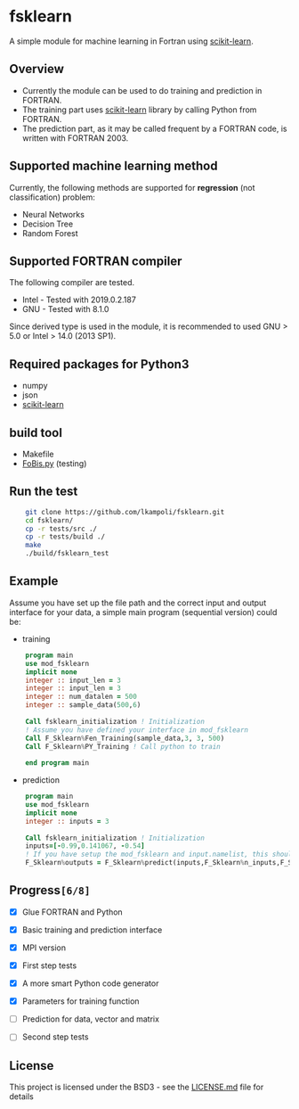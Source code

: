 # fsklearn

A simple module for machine learning in Fortran using [scikit-learn](https://github.com/scikit-learn/scikit-learn).


## Overview

- Currently the module can be used to do training and prediction in FORTRAN.
- The training part uses [scikit-learn](https://github.com/scikit-learn/scikit-learn) library by calling Python from FORTRAN.
- The prediction part, as it may be called frequent by a FORTRAN code, is written with FORTRAN 2003.


## Supported machine learning method
Currently, the following methods are supported for **regression** (not classification) problem:

- Neural Networks
- Decision Tree
- Random Forest


## Supported FORTRAN compiler

The following compiler are tested. 

- Intel - Tested with 2019.0.2.187
- GNU - Tested with 8.1.0

Since derived type is used in the module, it is recommended to used GNU > 5.0 or Intel > 14.0 (2013 SP1).


## Required packages for **Python3**

- numpy
- json
- [scikit-learn](https://github.com/scikit-learn/scikit-learn)


## build tool

- Makefile
- [FoBis.py](https://github.com/szaghi/FoBiS) (testing)


## Run the test

```bash
    git clone https://github.com/lkampoli/fsklearn.git
    cd fsklearn/
    cp -r tests/src ./
    cp -r tests/build ./
    make 
    ./build/fsklearn_test
```


## Example

Assume you have set up the file path and the correct input and output
interface for your data, a simple main program (sequential version) could be:

- training

```fortran
    program main
    use mod_fsklearn
    implicit none
    integer :: input_len = 3
    integer :: input_len = 3
    integer :: num_datalen = 500
    integer :: sample_data(500,6)
    
    Call fsklearn_initialization ! Initialization
    ! Assume you have defined your interface in mod_fsklearn
    Call F_Sklearn%Fen_Training(sample_data,3, 3, 500)
    Call F_Sklearn%PY_Training ! Call python to train
    
    end program main
```

- prediction

```fortran
    program main
    use mod_fsklearn
    implicit none
    integer :: inputs = 3
    
    Call fsklearn_initialization ! Initialization
    inputs=[-0.99,0.141067, -0.54]
    ! If you have setup the mod_fsklearn and input.namelist, this should be working
    F_Sklearn%outputs = F_Sklearn%predict(inputs,F_Sklearn%n_inputs,F_Sklearn%n_outputs)
``` 


## Progress<code>[6/8]</code>

-   [X] Glue FORTRAN and Python
-   [X] Basic training and prediction interface
-   [X] MPI version
-   [X] First step tests
-   [X] A more smart Python code generator
-   [X] Parameters for training function
-   [ ] Prediction for data, vector and matrix
-   [ ] Second step tests


## License

This project is licensed under the BSD3 - see the [LICENSE.md](LICENSE.md) file for details
